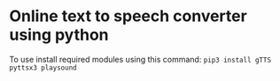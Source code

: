 # Online text to speech converter using python
To use install required modules using this command:
`pip3 install gTTS pyttsx3 playsound`

